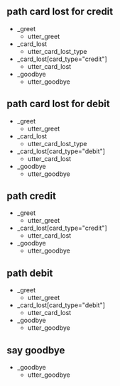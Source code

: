 ## path card lost for credit             
* _greet              
  - utter_greet
* _card_lost               
  - utter_card_lost_type
* _card_lost[card_type="credit"] 
  - utter_card_lost 
* _goodbye              
  - utter_goodbye

## path card lost for debit             
* _greet              
  - utter_greet
* _card_lost               
  - utter_card_lost_type
* _card_lost[card_type="debit"] 
  - utter_card_lost 
* _goodbye              
  - utter_goodbye  

## path credit              
* _greet              
  - utter_greet
* _card_lost[card_type="credit"]               
  - utter_card_lost
* _goodbye              
  - utter_goodbye


## path debit               
* _greet              
  - utter_greet
* _card_lost[card_type="debit"]               
  - utter_card_lost
* _goodbye              
  - utter_goodbye

## say goodbye
* _goodbye
  - utter_goodbye